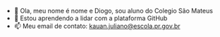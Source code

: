 - 👋 Ola, meu nome é nome e Diogo, sou aluno do Colegio São Mateus
- 🌱 Estou aprendendo a lidar com a plataforma GitHub
- 📫 Meu email de contato: kauan.juliano@escola.pr.gov.br


